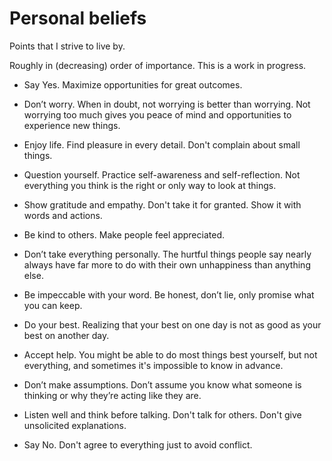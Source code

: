 # Personal beliefs

Points that I strive to live by.

Roughly in (decreasing) order of importance.
This is a work in progress.

- Say Yes.
Maximize opportunities for great outcomes.

- Don’t worry.
When in doubt, not worrying is better than worrying. Not worrying too much gives you peace of mind and opportunities to experience new things.

- Enjoy life.
Find pleasure in every detail. Don't complain about small things.

- Question yourself.
Practice self-awareness and self-reflection. Not everything you think is the right or only way to look at things.

- Show gratitude and empathy.
Don't take it for granted. Show it with words and actions.

- Be kind to others.
Make people feel appreciated.

- Don’t take everything personally.
The hurtful things people say nearly always have far more to do with their own unhappiness than anything else.

- Be impeccable with your word.
Be honest, don’t lie, only promise what you can keep.

- Do your best.
Realizing that your best on one day is not as good as your best on another day.

- Accept help.
You might be able to do most things best yourself, but not everything, and sometimes it's impossible to know in advance.

- Don’t make assumptions.
Don’t assume you know what someone is thinking or why they’re acting like they are.

- Listen well and think before talking.
Don't talk for others. Don't give unsolicited explanations. 

- Say No.
Don't agree to everything just to avoid conflict.
